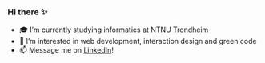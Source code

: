 ### Hi there ✨


- 🎓 I’m currently studying informatics at NTNU Trondheim
- 👀 I’m interested in web development, interaction design and green code
- 📫 Message me on [LinkedIn](https://www.linkedin.com/in/theakarinfladby/)!

<!--
**thea-fladby/thea-fladby** is a ✨ _special_ ✨ repository because its `README.md` (this file) appears on your GitHub profile.

Here are some ideas to get you started:

- 🔭 I’m currently working on ...
- 🌱 I’m currently learning web development
- 👯 I’m looking to collaborate on ...
- 🤔 I’m looking for help with ...
- 💬 Ask me about ...
- 📫 How to reach me: ...
- 😄 Pronouns: ...
- ⚡ Fun fact: ...
-->
